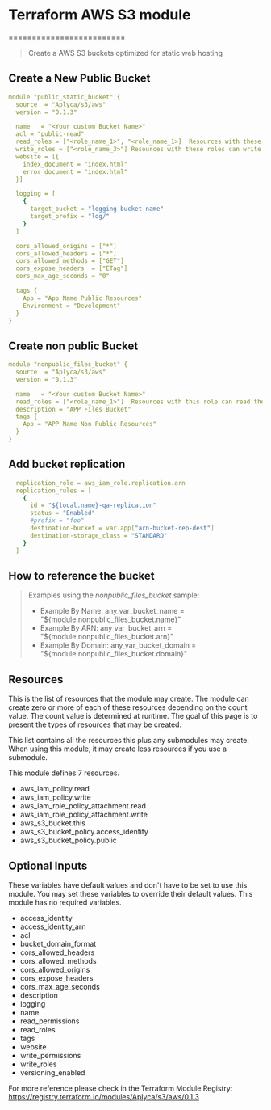 # Terraform AWS S3 module
=========================

> Create a AWS S3 buckets optimized for static web hosting


## Create a New Public Bucket

``` yaml
module "public_static_bucket" {
  source  = "Aplyca/s3/aws"
  version = "0.1.3"

  name   = "<Your custom Bucket Name>"
  acl = "public-read"
  read_roles = ["<role_name_1>", "<role_name_1>]  Resources with these roles can read the bucket
  write_roles = ["<role_name_3>"] Resources with these roles can write
  website = [{
    index_document = "index.html"
    error_document = "index.html"
  }]

  logging = [
    {
      target_bucket = "logging-bucket-name"
      target_prefix = "log/"
    }
  ]

  cors_allowed_origins = ["*"]
  cors_allowed_headers = ["*"]
  cors_allowed_methods = ["GET"]
  cors_expose_headers  = ["ETag"]
  cors_max_age_seconds = "0"

  tags {
    App = "App Name Public Resources"
    Environment = "Development"
  }
}
```

## Create non public Bucket


``` yaml
module "nonpublic_files_bucket" {
  source  = "Aplyca/s3/aws"
  version = "0.1.3"

  name   = "<Your custom Bucket Name>"
  read_roles = ["<role_name_1>"]  Resources with this role can read the bucket
  description = "APP Files Bucket"
  tags {
    App = "APP Name Non Public Resources"
  }
}
```

## Add bucket replication


``` yaml
  replication_role = aws_iam_role.replication.arn
  replication_rules = [
    {
      id = "${local.name}-qa-replication"
      status = "Enabled"
      #prefix = "foo"
      destination-bucket = var.app["arn-bucket-rep-dest"]
      destination-storage_class = "STANDARD"
    }
  ]      
```


## How to reference the bucket
>
> Examples using the *nonpublic_files_bucket* sample:
> - Example By Name:
> any_var_bucket_name = "${module.nonpublic_files_bucket.name}"
> - Example By ARN:
> any_var_bucket_arn = "${module.nonpublic_files_bucket.arn}"
> - Example By Domain:
> any_var_bucket_domain = "${module.nonpublic_files_bucket.domain}"


## Resources


This is the list of resources that the module may create. The module can create zero or more of each of these resources depending on the count value. The count value is determined at runtime. The goal of this page is to present the types of resources that may be created.

This list contains all the resources this plus any submodules may create. When using this module, it may create less resources if you use a submodule.

This module defines 7 resources.

- aws_iam_policy.read
- aws_iam_policy.write
- aws_iam_role_policy_attachment.read
- aws_iam_role_policy_attachment.write
- aws_s3_bucket.this
- aws_s3_bucket_policy.access_identity
- aws_s3_bucket_policy.public

## Optional Inputs

These variables have default values and don't have to be set to use this module. You may set these variables to override their default values. This module has no required variables.
- access_identity
- access_identity_arn
- acl
- bucket_domain_format
- cors_allowed_headers
- cors_allowed_methods
- cors_allowed_origins
- cors_expose_headers
- cors_max_age_seconds
- description
- logging
- name
- read_permissions
- read_roles
- tags
- website
- write_permissions
- write_roles
- versioning_enabled

For more reference please check in the Terraform Module Registry: https://registry.terraform.io/modules/Aplyca/s3/aws/0.1.3

